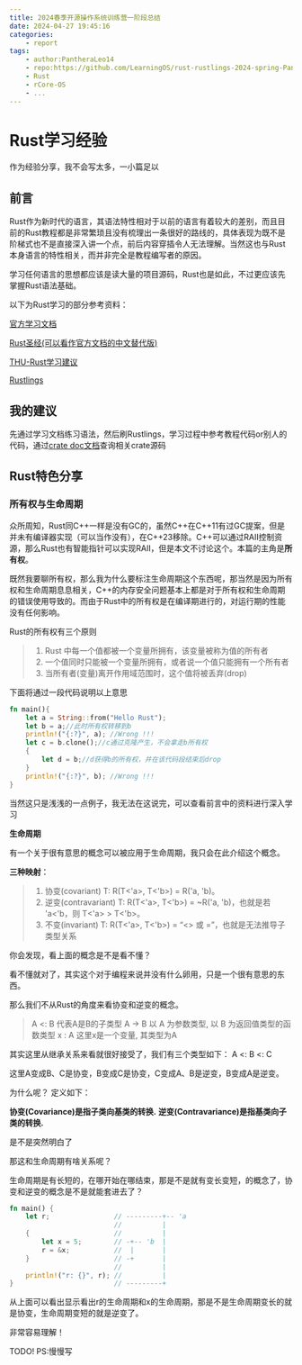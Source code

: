 ```yaml
---
title: 2024春季开源操作系统训练营一阶段总结
date: 2024-04-27 19:45:16
categories:
    - report
tags:
    - author:PantheraLeo14
    - repo:https://github.com/LearningOS/rust-rustlings-2024-spring-PantheraLeo14.git
    - Rust
    - rCore-OS
    - ...
---
```

# Rust学习经验

作为经验分享，我不会写太多，一小篇足以

## 前言
Rust作为新时代的语言，其语法特性相对于以前的语言有着较大的差别，而且目前的Rust教程都是非常繁琐且没有梳理出一条很好的路线的，具体表现为既不是阶梯式也不是直接深入讲一个点，前后内容穿插令人无法理解。当然这也与Rust本身语言的特性相关，而并非完全是教程编写者的原因。

学习任何语言的思想都应该是读大量的项目源码，Rust也是如此，不过更应该先掌握Rust语法基础。


以下为Rust学习的部分参考资料：

[官方学习文档](https://doc.rust-lang.org/book/)

[Rust圣经(可以看作官方文档的中文替代版)](https://course.rs)

[THU-Rust学习建议](https://github.com/rcore-os/rCore/wiki/os-tutorial-summer-of-code-2020#step-0-%E8%87%AA%E5%AD%A6rust%E7%BC%96%E7%A8%8B%E5%A4%A7%E7%BA%A67%E5%A4%A9)

[Rustlings](https://github.com/rust-lang/rustlings)

## 我的建议

先通过学习文档练习语法，然后刷Rustlings，学习过程中参考教程代码or别人的代码，通过[crate doc文档](https://docs.rs/)查询相关crate源码

## Rust特色分享

### 所有权与生命周期

众所周知，Rust同C++一样是没有GC的，虽然C++在C++11有过GC提案，但是并未有编译器实现（可以当作没有），在C++23移除。C++可以通过RAII控制资源，那么Rust也有智能指针可以实现RAII，但是本文不讨论这个。本篇的主角是**所有权**。

既然我要聊所有权，那么我为什么要标注生命周期这个东西呢，那当然是因为所有权和生命周期息息相关，C++的内存安全问题基本上都是对于所有权和生命周期的错误使用导致的。而由于Rust中的所有权是在编译期进行的，对运行期的性能没有任何影响。

Rust的所有权有三个原则

>1. Rust 中每一个值都被一个变量所拥有，该变量被称为值的所有者
>2. 一个值同时只能被一个变量所拥有，或者说一个值只能拥有一个所有者
>3. 当所有者(变量)离开作用域范围时，这个值将被丢弃(drop)

下面将通过一段代码说明以上意思

```rust
fn main(){
    let a = String::from("Hello Rust"); 
    let b = a;//此时所有权转移到b
    println!("{:?}", a); //Wrong !!!
    let c = b.clone();//c通过克隆产生，不会拿走b所有权
    {
        let d = b;//d获得b的所有权，并在该代码段结束后drop
    }
    println!("{:?}", b); //Wrong !!!
}

```

当然这只是浅浅的一点例子，我无法在这说完，可以查看前言中的资料进行深入学习

**生命周期**

有一个关于很有意思的概念可以被应用于生命周期，我只会在此介绍这个概念。

**三种映射**：
>1. 协变(covariant) T: R(T<'a>, T<'b>) = R('a, 'b)。
>2. 逆变(contravariant) T: R(T<'a>, T<'b>) = ~R('a, 'b)，也就是若 'a<'b，则 T<'a> > T<'b>。
>3. 不变(invariant) T: R(T<'a>, T<'b>) = “<> 或 =”，也就是无法推导子类型关系

你会发现，看上面的概念是不是看不懂？

看不懂就对了，其实这个对于编程来说并没有什么卵用，只是一个很有意思的东西。

那么我们不从Rust的角度来看协变和逆变的概念。

> A <: B   代表A是B的子类型
A -> B   以 A 为参数类型, 以 B 为返回值类型的函数类型
x : A   这里x是一个变量, 其类型为A

其实这里从继承关系来看就很好接受了，我们有三个类型如下：
A <: B <: C

这里A变成B、C是协变，B变成C是协变，C变成A、B是逆变，B变成A是逆变。

为什么呢？
定义如下：

**协变(Covariance)是指子类向基类的转换.**
**逆变(Contravariance)是指基类向子类的转换.**

是不是突然明白了

那这和生命周期有啥关系呢？

生命周期是有长短的，在哪开始在哪结束，那是不是就有变长变短，的概念了，协变和逆变的概念是不是就能套进去了？

```rust
fn main() {
    let r;                // ---------+-- 'a
                          //          |
    {                     //          |
        let x = 5;        // -+-- 'b  |
        r = &x;           //  |       |
    }                     // -+       |
                          //          |
    println!("r: {}", r); //          |
}                         // ---------+
```

从上面可以看出显示看出r的生命周期和x的生命周期，那是不是生命周期变长的就是协变，生命周期变短的就是逆变了。

非常容易理解！


TODO!
PS:慢慢写